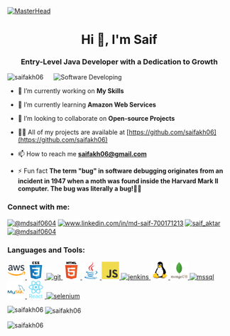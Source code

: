 [![MasterHead](https://user-images.githubusercontent.com/74038190/240304586-d48893bd-0757-481c-8d7e-ba3e163feae7.png)](https://rishavchanda.io)


<h1 align="center">Hi 👋, I'm Saif</h1>
<h3 align="center">Entry-Level Java Developer with a Dedication to Growth</h3>
<img align="right" alt="Software Developing" width="400" src="https://user-images.githubusercontent.com/74038190/212746035-d5c61762-973c-44c0-aec7-887f3b7690e3.gif">

<p align="left"> <img src="https://komarev.com/ghpvc/?username=saifakh06&label=Profile%20views&color=0e75b6&style=flat" alt="saifakh06" /> </p>

- 🔭 I’m currently working on **My Skills**

- 🌱 I’m currently learning **Amazon Web Services**

- 👯 I’m looking to collaborate on **Open-source Projects**

- 👨‍💻 All of my projects are available at [https://github.com/saifakh06](https://github.com/saifakh06)

- 📫 How to reach me **saifakh06@gmail.com**

- ⚡ Fun fact **The term "bug" in software debugging originates from an incident in 1947 when a moth was found inside the Harvard Mark II computer. The bug was literally a bug!👨‍💻**

<h3 align="left">Connect with me:</h3>
<p align="left">
<a href="https://twitter.com/@mdsaif0604" target="blank"><img align="center" src="https://i.postimg.cc/BZyVMfpM/twitter.png" alt="@mdsaif0604" height="30" width="40" /></a>
<a href="https://linkedin.com/in/www.linkedin.com/in/md-saif-700171213" target="blank"><img align="center" src="https://i.postimg.cc/jdMmPn9n/Linked-In-logo-intials.png" alt="www.linkedin.com/in/md-saif-700171213" height="30" width="40" /></a>
<a href="https://instagram.com/saif_aktar" target="blank"><img align="center" src="https://i.postimg.cc/XqY6FRf9/307779-P800-TT-551-removebg-preview.png" alt="saif_aktar" height="30" width="40" /></a>
<a href="https://www.hackerrank.com/@mdsaif0604" target="blank"><img align="center" src="https://raw.githubusercontent.com/rahuldkjain/github-profile-readme-generator/master/src/images/icons/Social/hackerrank.svg" alt="@mdsaif0604" height="30" width="40" /></a>
</p>

<h3 align="left">Languages and Tools:</h3>
<p align="left"> <a href="https://aws.amazon.com" target="_blank" rel="noreferrer"> <img src="https://raw.githubusercontent.com/devicons/devicon/master/icons/amazonwebservices/amazonwebservices-original-wordmark.svg" alt="aws" width="40" height="40"/> </a> <a href="https://www.w3schools.com/css/" target="_blank" rel="noreferrer"> <img src="https://raw.githubusercontent.com/devicons/devicon/master/icons/css3/css3-original-wordmark.svg" alt="css3" width="40" height="40"/> </a> <a href="https://git-scm.com/" target="_blank" rel="noreferrer"> <img src="https://www.vectorlogo.zone/logos/git-scm/git-scm-icon.svg" alt="git" width="40" height="40"/> </a> <a href="https://www.w3.org/html/" target="_blank" rel="noreferrer"> <img src="https://raw.githubusercontent.com/devicons/devicon/master/icons/html5/html5-original-wordmark.svg" alt="html5" width="40" height="40"/> </a> <a href="https://www.java.com" target="_blank" rel="noreferrer"> <img src="https://raw.githubusercontent.com/devicons/devicon/master/icons/java/java-original.svg" alt="java" width="40" height="40"/> </a> <a href="https://developer.mozilla.org/en-US/docs/Web/JavaScript" target="_blank" rel="noreferrer"> <img src="https://raw.githubusercontent.com/devicons/devicon/master/icons/javascript/javascript-original.svg" alt="javascript" width="40" height="40"/> </a> <a href="https://www.jenkins.io" target="_blank" rel="noreferrer"> <img src="https://www.vectorlogo.zone/logos/jenkins/jenkins-icon.svg" alt="jenkins" width="40" height="40"/> </a> <a href="https://www.linux.org/" target="_blank" rel="noreferrer"> <img src="https://raw.githubusercontent.com/devicons/devicon/master/icons/linux/linux-original.svg" alt="linux" width="40" height="40"/> </a> <a href="https://www.mongodb.com/" target="_blank" rel="noreferrer"> <img src="https://raw.githubusercontent.com/devicons/devicon/master/icons/mongodb/mongodb-original-wordmark.svg" alt="mongodb" width="40" height="40"/> </a> <a href="https://www.microsoft.com/en-us/sql-server" target="_blank" rel="noreferrer"> <img src="https://www.svgrepo.com/show/303229/microsoft-sql-server-logo.svg" alt="mssql" width="40" height="40"/> </a> <a href="https://www.mysql.com/" target="_blank" rel="noreferrer"> <img src="https://raw.githubusercontent.com/devicons/devicon/master/icons/mysql/mysql-original-wordmark.svg" alt="mysql" width="40" height="40"/> </a> <a href="https://reactjs.org/" target="_blank" rel="noreferrer"> <img src="https://raw.githubusercontent.com/devicons/devicon/master/icons/react/react-original-wordmark.svg" alt="react" width="40" height="40"/> </a> <a href="https://www.selenium.dev" target="_blank" rel="noreferrer"> <img src="https://raw.githubusercontent.com/detain/svg-logos/780f25886640cef088af994181646db2f6b1a3f8/svg/selenium-logo.svg" alt="selenium" width="40" height="40"/> </a> </p>

<p><img align="left" src="https://github-readme-stats.vercel.app/api/top-langs?username=saifakh06&show_icons=true&locale=en&layout=compact" alt="saifakh06" /></p>

<p>&nbsp;<img align="center" src="https://github-readme-stats.vercel.app/api?username=saifakh06&show_icons=true&locale=en" alt="saifakh06" /></p>

<p><img align="center" src="https://github-readme-streak-stats.herokuapp.com/?user=saifakh06&" alt="saifakh06" /></p>

